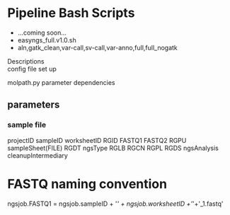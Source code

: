 Pipeline Bash Scripts
====================================
- ...coming soon...
- easyngs_full.v1.0.sh
- aln,gatk_clean,var-call,sv-call,var-anno,full,full_nogatk

Descriptions  
config file set up  


molpath.py parameter dependencies

## parameters
### sample file
projectID
sampleID
worksheetID
    RGID
    FASTQ1
    FASTQ2
        RGPU
sampleSheet(FILE)
    RGDT
ngsType
    RGLB
    RGCN
    RGPL
    RGDS
ngsAnalysis
    cleanupIntermediary

# FASTQ naming convention
 ngsjob.FASTQ1 = ngsjob.sampleID + '_' + ngsjob.worksheetID +'_'+'_1.fastq'
